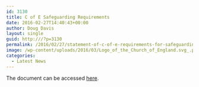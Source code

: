 ```yaml
---
id: 3130
title: C of E Safeguarding Requirements
date: 2016-02-27T14:40:43+00:00
author: Doug Davis
layout: single
guid: http:///?p=3130
permalink: /2016/02/27/statement-of-c-of-e-requirements-for-safeguarding/
image: /wp-content/uploads/2016/03/Logo_of_the_Church_of_England.svg_.png
categories:
  - Latest News
---
```

The document can be accessed <a href="https://cccbr.org.uk/wp-content/uploads/2016/03/statement-of-cofe-requirements-for-safeguarding-1.pdf" target="_blank">here</a>.
